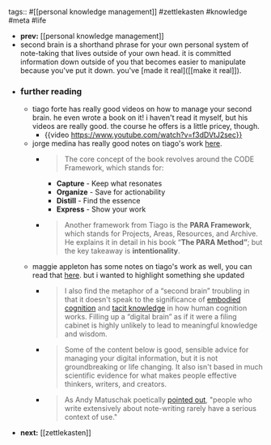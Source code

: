 tags:: #[[personal knowledge management]] #zettlekasten #knowledge #meta #life

- **prev:** [[personal knowledge management]]
- second brain is a shorthand phrase for your own personal system of note-taking that lives outside of your own head. it is committed information down outside of you that becomes easier to manipulate because you've put it down. you've [made it real]([[make it real]]).
- ### further reading
	- tiago forte has really good videos on how to manage your second brain. he even wrote a book on it! i haven't read it myself, but his videos are really good. the course he offers is a little pricey, though.
		- {{video https://www.youtube.com/watch?v=f3dDVtJ2sec}}
	- jorge medina has really good notes on tiago's work [here](https://newsletter.thejorgemedina.com/p/youre-not-lacking-creativity-youre).
		- > The core concept of the book revolves around the CODE Framework, which stands for:
			- **Capture** - Keep what resonates
			- **Organize** - Save for actionability
			- **Distill** - Find the essence
			- **Express** - Show your work
		- > Another framework from Tiago is the **PARA Framework**, which stands for Projects, Areas, Resources, and Archive. He explains it in detail in his book “**The PARA Method”**; but the key takeaway is **intentionality**.
	- maggie appleton has some notes on tiago's work as well, you can read that [here](https://maggieappleton.com/basb). but i wanted to highlight something she updated
		- > I also find the metaphor of a “second brain” troubling in that it doesn't speak to the significance of [embodied cognition](https://en.wikipedia.org/wiki/Embodied_cognition) and [tacit knowledge](https://en.wikipedia.org/wiki/Tacit_knowledge) in how human cognition works. Filling up a “digital brain” as if it were a filing cabinet is highly unlikely to lead to meaningful knowledge
		  and wisdom.
		- > Some of the content below is good, sensible advice for managing your digital information, but it is not groundbreaking or life changing. It also isn't based in much scientific evidence for what 
		  makes people effective thinkers, writers, and creators.
		- > As Andy Matuschak poetically [pointed out](https://notes.andymatuschak.org/zUMFE66dxeweppDvgbNAb5hukXzXQu8ErVNv), "people who write extensively about note-writing rarely have a serious context of use."
- **next:** [[zettlekasten]]